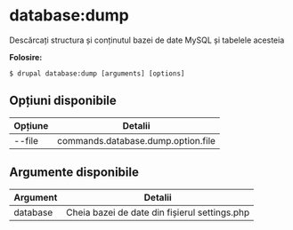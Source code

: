 # database:dump
Descărcați structura și conținutul bazei de date MySQL și tabelele acesteia

**Folosire:**
```
$ drupal database:dump [arguments] [options]
```

## Opțiuni disponibile
Opțiune | Detalii
-------|-------------
--file | commands.database.dump.option.file

## Argumente disponibile
Argument | Detalii
---------|-------------
database | Cheia bazei de date din fișierul settings.php
